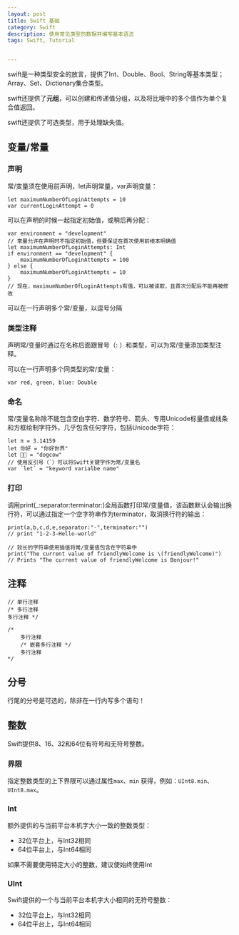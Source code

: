 ```yaml
---
layout: post
title: Swift 基础
category: Swift
description: 使用常见类型的数据并编写基本语法
tags: Swift, Tutorial


---
```


swift是一种类型安全的放言，提供了Int、Double、Bool、String等基本类型；Array、Set、Dictionary集合类型。

swift还提供了**元组**，可以创建和传递值分组，以及将比哦中的多个值作为单个复合值返回。

swift还提供了可选类型，用于处理缺失值。

## 变量/常量

### 声明

常/变量须在使用前声明，let声明常量，var声明变量：

```sw
let maximumNumberOfLoginAttempts = 10
var currentLoginAttempt = 0
```

可以在声明的时候一起指定初始值，或稍后再分配：

```sw
var environment = "development"
// 常量允许在声明时不指定初始值，但要保证在首次使用前根本明确值
let maximumNumberOfLoginAttempts: Int
if environment == "development" {
    maximumNumberOfLoginAttempts = 100
} else {
    maximumNumberOfLoginAttempts = 10
}
// 现在，maximumNumberOfLoginAttempts有值，可以被读取，且首次分配后不能再被修改
```

可以在一行声明多个常/变量，以逗号分隔

### 类型注释

声明常/变量时通过在名称后面跟冒号（: ）和类型，可以为常/变量添加类型注释。

可以在一行声明多个同类型的常/变量：

```sw
var red, green, blue: Double
```

### 命名

常/变量名称除不能包含空白字符、数学符号、箭头、专用Unicode标量值或线条和方框绘制字符外，几乎包含任何字符，包括Unicode字符：

```sw
let π = 3.14159
let 你好 = "你好世界"
let 🐶🐮 = "dogcow"
// 使用反引号（`）可以将Swift关键字作为常/变量名
var `let` = "keyword varialbe name"
```

### 打印

调用print(_:separator:terminator:)全局函数打印常/变量值，该函数默认会输出换行符，可以通过指定一个空字符串作为terminator，取消换行符的输出：

```sw
print(a,b,c,d,e,separator:"-",terminator:"")
// print "1-2-3-Hello-world"

// 较长的字符串使用插值将常/变量值包含在字符串中
print("The current value of friendlyWelcome is \(friendlyWelcome)")
// Prints "The current value of friendlyWelcome is Bonjour!"
```

## 注释

```sw
// 单行注释
/* 多行注释
多行注释 */

/*
	多行注释
	/* 嵌套多行注释 */	
	多行注释
*/
```

## 分号

行尾的分号是可选的，除非在一行内写多个语句！

## 整数

Swift提供8、16、32和64位有符号和无符号整数。

### 界限

指定整数类型的上下界限可以通过属性```max```、```min``` 获得，例如：```UInt8.min```、```UInt8.max```。

### Int

额外提供的与当前平台本机字大小一致的整数类型：

+ 32位平台上，与Int32相同
+ 64位平台上，与Int64相同

如果不需要使用特定大小的整数，建议使始终使用Int

### UInt

Swift提供的一个与当前平台本机字大小相同的无符号整数：

+ 32位平台上，与Int32相同
+ 64位平台上，与Int64相同

